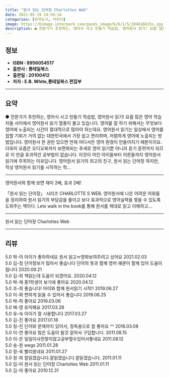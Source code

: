 ```yaml
---
title: "원서 읽는 단어장 Charlottes Web"
date: 2021-05-19 14:59:14
categories: [외국도서, 어린이]
image: https://bimage.interpark.com/goods_image/6/6/1/5/204616615s.jpg
description: ● 전문가가 추천하는, 영어식 사고 만들기 학습법, 영어원서 읽기! 요즘 많은 영어 학습자들 사이에서 영어원서 읽기 열풍이 불고 있습니다. 영어를 잘 하기 위해서는 무엇보다 영어에 노출되는 시간이 절대적으로 많아야 하는데요. 영어원서 읽기는 일상에서 영어를 접할 기회가 거의 없는 대
---
```


## **정보**

- **ISBN : 8956054517**
- **출판사 : 롱테일북스**
- **출판일 : 20100412**
- **저자 : E.B. White,롱테일북스 편집부**

------



## **요약**

●  전문가가 추천하는, 영어식 사고 만들기 학습법, 영어원서 읽기!  요즘 많은 영어 학습자들 사이에서 영어원서 읽기 열풍이 불고 있습니다. 영어를 잘 하기 위해서는 무엇보다 영어에 노출되는 시간이 절대적으로 많아야 하는데요. 영어원서 읽기는 일상에서 영어를 접할 기회가 거의 없는 대한민국에서 가장 쉽고 편리하며, 저렴하게 영어에 노출되는 방법입니다. 영어원서 한 권만 있으면 언제 어디서든 영어 환경이 만들어지기 때문이지요. 더욱이 요즘은 오디오북까지 보편화되는 추세로 영어 읽기뿐 아니라 듣기 훈련까지 되므로 이 만큼 효과적인 공부법이 없습니다. 이것이 어린 아이들부터 어른들까지 영어원서 읽기에 주목하는 이유입니다. 영어원서 읽기의 최고의 친구, 원서 읽는 단어장  하지만, 막상 영어원서 읽기를 시작하는 학...

------

영어원서와 함께 보면 재미 2배, 효과 2배!

「원서 읽는 단어장」 시리즈 CHARLOTTE S WEB. 영어원서에 나온 어려운 어휘들을 정리하여 원서 읽기의 부담감을 줄이고 보다 효과적으로 영어실력을 쌓을 수 있도록 도와주는 책이다. Lets walk in the book를 통해 원서를 제대로 읽고 이해하고... 

------


원서 읽는 단어장 Charlottes Web 

------


## **리뷰** 

5.0 박-이 아이가 좋아하네요
원서 읽고ㅠ영화보여주려고 샀어요 2021.02.03 <br/>5.0 김-정 단어정보가 많아서 좋습니다
단어의 뜻과 함께 영어 예문이 함께 있어 도움이됩니다 2020.09.21 <br/>5.0 김-희 책읽는데 도움이 되겠어요. 2020.04.12 <br/>5.0 박-재 중1학생이 보기에 좋아요 2020.04.12 <br/>5.0 조-희 좋습니다! 아이와 함께 원서읽기 시작!! 2019.06.27 <br/>5.0 이-화 편하게 읽을 수 있어서 좋습니다  2019.06.25 <br/>5.0 박-하 좋아요 2019.03.06 <br/>5.0 배-영 유익해요 2017.03.28 <br/>5.0 유-숙 아이가 잘 사용합니다 2017.03.27 <br/>5.0 김-진 좋아요 2017.01.18 <br/>5.0 정-진 단어와 문제까지 있어서, 정독용으로 참 좋아요 ^^ 2016.03.08 <br/>5.0 이-연 좋아요 많은 도움이 될것 같아서 구입합니다. 2011.08.15 <br/>5.0 이-은 일일이사전찾지않고공부할수있어서좋네요 2011.08.12 <br/>5.0 송-원 wegs 2011.01.28 <br/>5.0 정-욱 빨리왔네요 2011.01.27 <br/>5.0 정-희 잘읽겠습니다.잘읽겠습니다.잘읽겠습니다. 2011.01.11 <br/>5.0 임-미  원서 읽는 단어장 Charlottes Web 2011.01.11 <br/>5.0 김-아 좋아요 2010.12.31 <br/>